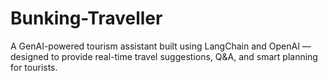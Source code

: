 # Bunking-Traveller
A GenAI-powered tourism assistant built using LangChain and OpenAI — designed to provide real-time travel suggestions, Q&amp;A, and smart planning for tourists.
